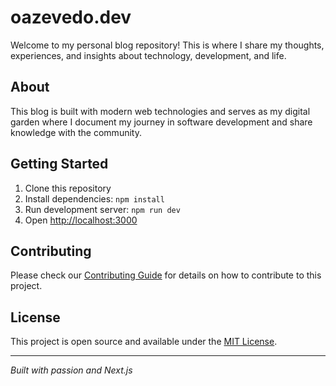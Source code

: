 # oazevedo.dev

Welcome to my personal blog repository! This is where I share my thoughts, experiences, and insights about technology, development, and life.

## About

This blog is built with modern web technologies and serves as my digital garden where I document my journey in software development and share knowledge with the community.

## Getting Started

1. Clone this repository
2. Install dependencies: `npm install`
3. Run development server: `npm run dev`
4. Open [http://localhost:3000](http://localhost:3000)

## Contributing

Please check our [Contributing Guide](CONTRIBUTING.md) for details on how to contribute to this project.

## License

This project is open source and available under the [MIT License](LICENSE.md).

---

_Built with passion and Next.js_
